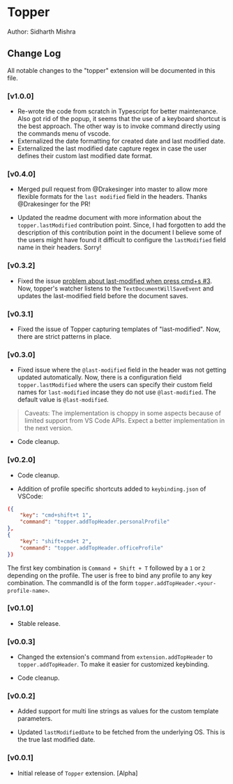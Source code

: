 # Topper

Author: Sidharth Mishra

## Change Log

All notable changes to the "topper" extension will be documented in this file.

### [v1.0.0]

-   Re-wrote the code from scratch in Typescript for better maintenance. Also got rid of the popup, it seems that the use of a keyboard shortcut is the best approach. The other way is to invoke command directly using the commands menu of vscode.
-   Externalized the date formatting for created date and last modified date.
-   Externalized the last modified date capture regex in case the user defines their custom last modified date format.

### [v0.4.0]

-   Merged pull request from @Drakesinger into master to allow more flexible formats for the `last modified` field in the headers. Thanks @Drakesinger for the PR!

-   Updated the readme document with more information about the `topper.lastModified` contribution point. Since, I had forgotten to add the description of this contribution point in the document I believe some of the users might have found it difficult to configure the `lastModified` field name in their headers. Sorry!

### [v0.3.2]

-   Fixed the issue [problem about last-modified when press cmd+s #3](https://github.com/sidmishraw/topper/issues/3). Now, topper's watcher listens to the `TextDocumentWillSaveEvent` and updates the last-modified field before the document saves.

### [v0.3.1]

-   Fixed the issue of Topper capturing templates of "last-modified". Now, there are strict patterns in place.

### [v0.3.0]

-   Fixed issue where the `@last-modified` field in the header was not getting updated automatically. Now, there is a configuration field `topper.lastModified` where the users can specify their custom field names for `last-modified` incase they do not use `@last-modified`. The default value is `@last-modified`.

> Caveats: The implementation is choppy in some aspects because of limited support from VS Code APIs. Expect a better implementation in the next version.

-   Code cleanup.

### [v0.2.0]

-   Code cleanup.

-   Addition of profile specific shortcuts added to `keybinding.json` of VSCode:

```json
({
    "key": "cmd+shift+t 1",
    "command": "topper.addTopHeader.personalProfile"
},
{
    "key": "shift+cmd+t 2",
    "command": "topper.addTopHeader.officeProfile"
})
```

The first key combination is `Command + Shift + T` followed by a `1` or `2` depending on the profile. The user is free to bind any profile to any key combination.
The commandId is of the form `topper.addTopHeader.<your-profile-name>`.

### [v0.1.0]

-   Stable release.

### [v0.0.3]

-   Changed the extension's command from `extension.addTopHeader` to `topper.addTopHeader`. To make it easier for customized keybinding.

-   Code cleanup.

### [v0.0.2]

-   Added support for multi line strings as values for the custom template parameters.

-   Updated `lastModifiedDate` to be fetched from the underlying OS. This is the true last modified date.

### [v0.0.1]

-   Initial release of `Topper` extension. [Alpha]
